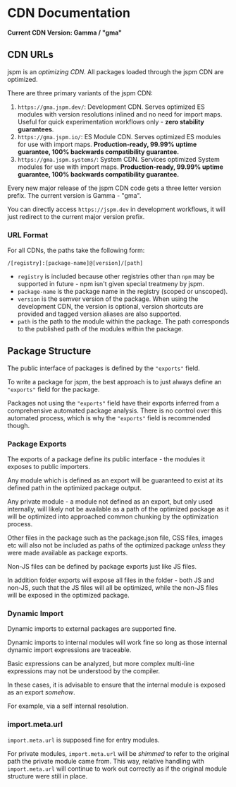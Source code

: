 # CDN Documentation

**Current CDN Version: Gamma / "gma"**

## CDN URLs

jspm is an _optimizing CDN_. All packages loaded through the jspm CDN are optimized.

There are three primary variants of the jspm CDN:

1. `https://gma.jspm.dev/`: Development CDN. Serves optimized ES modules with version resolutions inlined and no need for import maps. Useful for quick experimentation workflows only - **zero stability guarantees**.
2. `https://gma.jspm.io/`: ES Module CDN. Serves optimized ES modules for use with import maps. **Production-ready, 99.99% uptime guarantee, 100% backwards compatibility guarantee.**
3. `https://gma.jspm.systems/`: System CDN. Services optimized System modules for use with import maps. **Production-ready, 99.99% uptime guarantee, 100% backwards compatibility guarantee.**

Every new major release of the jspm CDN code gets a three letter version prefix. The current version is Gamma - "gma".

You can directly access `https://jspm.dev` in development workflows, it will just redirect to the current major version prefix.

### URL Format

For all CDNs, the paths take the following form:

```
/[registry]:[package-name]@[version]/[path]
```

* `registry` is included because other registries other than `npm` may be supported in future - npm isn't given special treatmeny by jspm.
* `package-name` is the package name in the registry (scoped or unscoped).
* `version` is the semver version of the package. When using the development CDN, the version is optional, version shortcuts are provided and tagged version aliases are also supported.
* `path` is the path to the module within the package. The path corresponds to the published path of the modules within the package.

## Package Structure

The public interface of packages is defined by the `"exports"` field.

To write a package for jspm, the best approach is to just always define an `"exports"` field for the package.

Packages not using the `"exports"` field have their exports inferred from a comprehensive automated package analysis. There is no control over this automated process, which is why the `"exports"` field is recommended though.

### Package Exports

The exports of a package define its public interface - the modules it exposes to public importers.

Any module which is defined as an export will be guaranteed to exist at its defined path in the optimized package output.

Any private module - a module not defined as an export, but only used internally, will likely not be available as a path of the optimized package as it will be optimized into approached common chunking by the optimization process.

Other files in the package such as the package.json file, CSS files, images etc will also not be included as paths of the optimized package _unless_ they were
made available as package exports.

Non-JS files can be defined by package exports just like JS files.

In addition folder exports will expose all files in the folder - both JS and non-JS, such that the JS files will all be optimized, while the non-JS files will be exposed in the optimized package.

### Dynamic Import

Dynamic imports to external packages are supported fine.

Dynamic imports to internal modules will work fine so long as those internal dynamic import expressions are traceable.

Basic expressions can be analyzed, but more complex multi-line expressions may not be understood by the compiler.

In these cases, it is advisable to ensure that the internal module is exposed as an export _somehow_.

For example, via a self internal resolution.

### import.meta.url

`import.meta.url` is supposed fine for entry modules.

For private modules, `import.meta.url` will be _shimmed_ to refer to the original path the private module came from. This way, relative handling with `import.meta.url`
will continue to work out correctly as if the original module structure were still in place.
